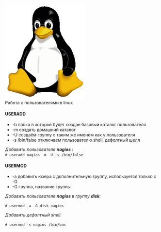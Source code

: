 ![Linux](../../img/linux.png)  
Работа с пользователями в linux


#### USERADD
   * -b папка в которой будет создан базовый каталог пользователя
   * -m создать домашний каталог
   * -U создаём группу с таким же именем как у пользователя
   * -s /bin/false отключаем пользователю shell, дефолтный шелл

_Добавить пользователя **nagios** :_      
```# useradd nagios -m -U -s /bin/false```

#### USERMOD
   * -a добавить юзера с дополнительную группу, используется только с -G
   * -G группа, название группы

_Добавить пользователя **nagios** в группу **disk**:_   

```# usermod -a -G disk nagios```

_Добавить дефолтный shell:_

```# usermod -s nagios /bin/bas```

